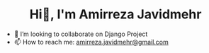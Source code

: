  <h1 style='text-align: center;'>Hi👋, I'm Amirreza Javidmehr</h1>
<ul>
  <li>
 👯 I’m looking to collaborate on Django Project
    </li>
  <li>
 📫 How to reach me: <a href='mailto:amirreza.javidmehr@gmail.com'>amirreza.javidmehr@gmail.com</a>
    </li>
</ul>
